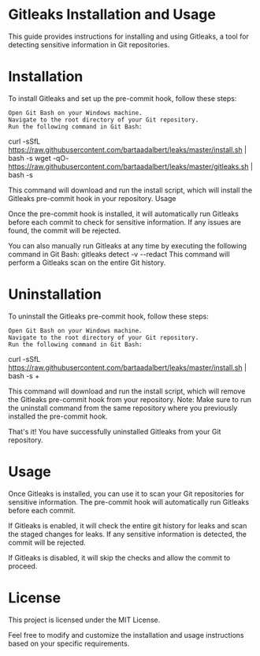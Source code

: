 # Gitleaks Installation and Usage

This guide provides instructions for installing and using Gitleaks, a tool for detecting sensitive information in Git repositories.

# Installation
To install Gitleaks and set up the pre-commit hook, follow these steps:

    Open Git Bash on your Windows machine.
    Navigate to the root directory of your Git repository.
    Run the following command in Git Bash:

curl -sSfL https://raw.githubusercontent.com/bartaadalbert/leaks/master/install.sh | bash -s
wget -qO- https://raw.githubusercontent.com/bartaadalbert/leaks/master/gitleaks.sh | bash -s

This command will download and run the install script, which will install the Gitleaks pre-commit hook in your repository.
Usage

Once the pre-commit hook is installed, it will automatically run Gitleaks before each commit to check for sensitive information. If any issues are found, the commit will be rejected.

You can also manually run Gitleaks at any time by executing the following command in Git Bash:
gitleaks detect -v --redact
This command will perform a Gitleaks scan on the entire Git history.

# Uninstallation

To uninstall the Gitleaks pre-commit hook, follow these steps:

    Open Git Bash on your Windows machine.
    Navigate to the root directory of your Git repository.
    Run the following command in Git Bash:

curl -sSfL https://raw.githubusercontent.com/bartaadalbert/leaks/master/install.sh | bash -s +

This command will download and run the install script, which will remove the Gitleaks pre-commit hook from your repository.
Note: Make sure to run the uninstall command from the same repository where you previously installed the pre-commit hook.

That's it! You have successfully uninstalled Gitleaks from your Git repository.

# Usage

Once Gitleaks is installed, you can use it to scan your Git repositories for sensitive information. The pre-commit hook will automatically run Gitleaks before each commit.

If Gitleaks is enabled, it will check the entire git history for leaks and scan the staged changes for leaks. If any sensitive information is detected, the commit will be rejected.

If Gitleaks is disabled, it will skip the checks and allow the commit to proceed.



# License

This project is licensed under the MIT License.

Feel free to modify and customize the installation and usage instructions based on your specific requirements.